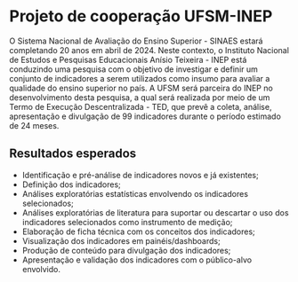 # Projeto de cooperação UFSM-INEP

O Sistema Nacional de Avaliação do Ensino Superior - SINAES estará completando 20 anos em abril de 2024. Neste contexto, o Instituto Nacional de Estudos e Pesquisas Educacionais Anísio Teixeira - INEP está conduzindo uma pesquisa com o objetivo de investigar e definir um conjunto de indicadores a serem utilizados como insumo para avaliar a qualidade do ensino superior no país. A UFSM será parceira do INEP no desenvolvimento desta pesquisa, a qual será realizada por meio de um Termo de Execução Descentralizada - TED, que prevê a coleta, análise, apresentação e divulgação de 99 indicadores durante o período estimado de 24 meses.

## Resultados esperados

* Identificação e pré-análise de indicadores novos e já existentes; 
* Definição dos indicadores; 
* Análises exploratórias estatísticas envolvendo os indicadores selecionados; 
* Análises exploratórias de literatura para suportar ou descartar o uso dos indicadores selecionados como instrumento de medição; 
* Elaboração de ficha técnica com os conceitos dos indicadores; 
* Visualização dos indicadores em painéis/dashboards; 
* Produção de conteúdo para divulgação dos indicadores; 
* Apresentação e validação dos indicadores com o público-alvo envolvido.